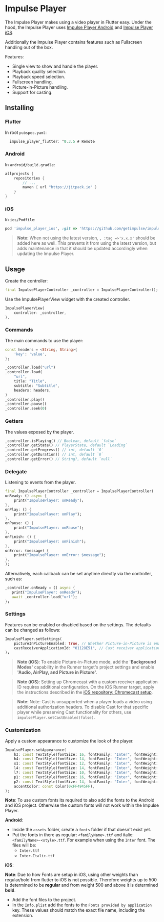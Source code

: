 # Impulse Player

The Impulse Player makes using a video player in Flutter easy. Under the hood, the Impulse Player uses [Impulse Player Android](https://github.com/getimpulse/impulse_player_android) and [Impulse Player iOS](https://github.com/getimpulse/impulse_player_ios).

Additionally the Impulse Player contains features such as Fullscreen handling out of the box.

Features:

- Single view to show and handle the player.
- Playback quality selection.
- Playback speed selection.
- Fullscreen handling.
- Picture-in-Picture handling.
- Support for casting.

## Installing

### Flutter

In root `pubspec.yaml`:

```dart
  impulse_player_flutter: ^0.3.5 # Remote
```

### Android

In `android/build.gradle`:

```groovy
allprojects {
    repositories {
        // ...
        maven { url "https://jitpack.io" }
    }
}
```

### iOS

In `ios/Podfile`:

```ruby
pod 'impulse_player_ios', :git => 'https://github.com/getimpulse/impulse_player_ios.git'
```

> **Note**: When not using the latest version, `, :tag =>'x.x.x'` should be added here as well. This prevents it from using the latest version, but adds maintenance in that it should be updated accordingly when updating the Impulse Player.

## Usage

Create the controller:

```dart
final ImpulsePlayerController _controller = ImpulsePlayerController();
```

Use the ImpulsePlayerView widget with the created controller.

```dart
ImpulsePlayerView(
    controller: _controller,
),
```

### Commands

The main commands to use the player:

```dart
const headers = <String, String>{
    'key': 'value',
};

_controller.load("url")
_controller.load(
    "url",
    title: "Title",
    subtitle: "Subtitle",
    headers: headers,
)
_controller.play()
_controller.pause()
_controller.seek(0)
```

### Getters

The values exposed by the player.

```dart
_controller.isPlaying() // Boolean, default `false`
_controller.getState() // PlayerState, default `Loading`
_controller.getProgress() // int, default `0`
_controller.getDuration() // int, default `0`
_controller.getError() // String?, default `null`
```

### Delegate

Listening to events from the player.

```dart
final ImpulsePlayerController _controller = ImpulsePlayerController(
onReady: () async {
    print("ImpulsePlayer: onReady");
},
onPlay: () {
    print("ImpulsePlayer: onPlay");
},
onPause: () {
    print("ImpulsePlayer: onPause");
},
onFinish: () {
    print("ImpulsePlayer: onFinish");
},
onError: (message) {
    print("ImpulsePlayer: onError: $message");
},
);
```

Alternatively, each callback can be set anytime directly via the controller, such as:

```dart
_controller.onReady = () async {
   print("ImpulsePlayer: onReady");
   await _controller.load("url");
};
```

### Settings

Features can be enabled or disabled based on the settings. The defaults can be changed as follows:

```dart
ImpulsePlayer.setSettings(
    pictureInPictureEnabled: true, // Whether Picture-in-Picture is enabled; Default `false` (disabled)
    castReceiverApplicationId: "01128E51", // Cast receiver application id of the cast app; Default `null` (disabled)
);
```

> **Note (iOS)**: To enable Picture-in-Picture mode, add the **'Background Modes'** capability in the Runner target's project settings and enable **'Audio, AirPlay, and Picture in Picture'**.

> **Note (iOS)**: Setting up Chromecast with a custom receiver application ID requires additional configuration. On the iOS Runner target, apply the instructions described in the [iOS repository: Chromecast setup](https://github.com/GetImpulse/impulse_player_ios#chromecast-setup).

> **Note**: Note: Cast is unsupported when a player loads a video using additional authorization headers. To disable Cast for that specific player while preserving Cast functionality for others, use `impulsePlayer.setCastEnabled(false)`.

### Customization

Apply a custom appearance to customize the look of the player.

```dart
ImpulsePlayer.setAppearance(
    h3: const TextStyle(fontSize: 16, fontFamily: "Inter", fontWeight: FontWeight.w600),
    h4: const TextStyle(fontSize: 14, fontFamily: "Inter", fontWeight: FontWeight.w600),
    s1: const TextStyle(fontSize: 12, fontFamily: "Inter", fontWeight: FontWeight.w400),
    l4: const TextStyle(fontSize: 14, fontFamily: "Inter", fontWeight: FontWeight.w400),
    l7: const TextStyle(fontSize: 10, fontFamily: "Inter", fontWeight: FontWeight.w400),
    p1: const TextStyle(fontSize: 16, fontFamily: "Inter", fontWeight: FontWeight.w400),
    p2: const TextStyle(fontSize: 14, fontFamily: "Inter", fontWeight: FontWeight.w400),
    accentColor: const Color(0xFF4945FF),
);
```

**Note**: To use custom fonts its required to also add the fonts to the Android and iOS project. Otherwise the custom fonts will not work within the Impulse Player.

**Android**:

- Inside the `assets` folder, create a `fonts` folder if that doesn't exist yet.
- Put the fonts in there as regular:  `<familyName>.ttf` and italic: `<familyName>-<style>.ttf`. For example when using the `Inter` font. The files will be:
  - `Inter.ttf`
  - `Inter-Italic.ttf`

**iOS**:

**Note**: Due to how Fonts are setup in iOS, using other weights than regular/bold from flutter to iOS is not possible. Therefore weights up to 500 is determined to be **regular** and from weight 500 and above it is determined **bold**.

- Add the font files to the project.
- In the `Info.plist` add the fonts to the `Fonts provided by application` key. These values should match the exact file name, including the extension.
